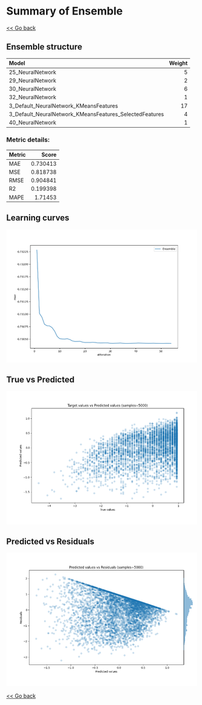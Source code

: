 # Summary of Ensemble

[<< Go back](../README.md)


## Ensemble structure
| Model                                                   |   Weight |
|:--------------------------------------------------------|---------:|
| 25_NeuralNetwork                                        |        5 |
| 29_NeuralNetwork                                        |        2 |
| 30_NeuralNetwork                                        |        6 |
| 32_NeuralNetwork                                        |        1 |
| 3_Default_NeuralNetwork_KMeansFeatures                  |       17 |
| 3_Default_NeuralNetwork_KMeansFeatures_SelectedFeatures |        4 |
| 40_NeuralNetwork                                        |        1 |

### Metric details:
| Metric   |    Score |
|:---------|---------:|
| MAE      | 0.730413 |
| MSE      | 0.818738 |
| RMSE     | 0.904841 |
| R2       | 0.199398 |
| MAPE     | 1.71453  |



## Learning curves
![Learning curves](learning_curves.png)
## True vs Predicted

![True vs Predicted](true_vs_predicted.png)


## Predicted vs Residuals

![Predicted vs Residuals](predicted_vs_residuals.png)



[<< Go back](../README.md)
